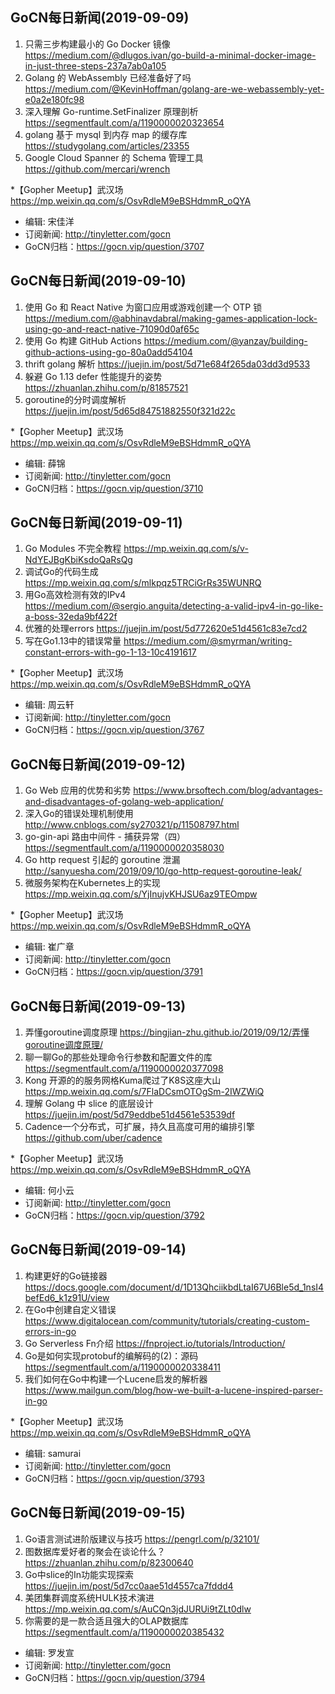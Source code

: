 ## GoCN每日新闻(2019-09-09)

1. 只需三步构建最小的 Go Docker 镜像 https://medium.com/@dlugos.ivan/go-build-a-minimal-docker-image-in-just-three-steps-237a7ab0a105
2. Golang 的 WebAssembly 已经准备好了吗 https://medium.com/@KevinHoffman/golang-are-we-webassembly-yet-e0a2e180fc98
3. 深入理解 Go-runtime.SetFinalizer 原理剖析 https://segmentfault.com/a/1190000020323654
4. golang 基于 mysql 到内存 map 的缓存库 https://studygolang.com/articles/23355
5. Google Cloud Spanner 的 Schema 管理工具 https://github.com/mercari/wrench

*【Gopher Meetup】武汉场 https://mp.weixin.qq.com/s/OsvRdleM9eBSHdmmR_oQYA

- 编辑: 宋佳洋 
- 订阅新闻: http://tinyletter.com/gocn  
- GoCN归档：https://gocn.vip/question/3707

## GoCN每日新闻(2019-09-10)

1. 使用 Go 和 React Native 为窗口应用或游戏创建一个 OTP 锁 https://medium.com/@abhinavdabral/making-games-application-lock-using-go-and-react-native-71090d0af65c
2. 使用 Go 构建 GitHub Actions https://medium.com/@yanzay/building-github-actions-using-go-80a0add54104
3. thrift golang 解析 https://juejin.im/post/5d71e684f265da03dd3d9533
4. 躲避 Go 1.13 defer 性能提升的姿势 https://zhuanlan.zhihu.com/p/81857521
5. goroutine的分时调度解析 https://juejin.im/post/5d65d84751882550f321d22c

*【Gopher Meetup】武汉场 https://mp.weixin.qq.com/s/OsvRdleM9eBSHdmmR_oQYA

- 编辑: 薛锦 
- 订阅新闻: http://tinyletter.com/gocn  
- GoCN归档：https://gocn.vip/question/3710

## GoCN每日新闻(2019-09-11)

1. Go Modules 不完全教程  https://mp.weixin.qq.com/s/v-NdYEJBgKbiKsdoQaRsQg
2. 调试Go的代码生成 https://mp.weixin.qq.com/s/mlkpqz5TRCiGrRs35WUNRQ
3. 用Go高效检测有效的IPv4 https://medium.com/@sergio.anguita/detecting-a-valid-ipv4-in-go-like-a-boss-32eda9bf422f
4. 优雅的处理errors https://juejin.im/post/5d772620e51d4561c83e7cd2
5. 写在Go1.13中的错误常量 https://medium.com/@smyrman/writing-constant-errors-with-go-1-13-10c4191617

*【Gopher Meetup】武汉场 https://mp.weixin.qq.com/s/OsvRdleM9eBSHdmmR_oQYA

- 编辑: 周云轩 
- 订阅新闻: http://tinyletter.com/gocn  
- GoCN归档：https://gocn.vip/question/3767

## GoCN每日新闻(2019-09-12)

1.  Go Web 应用的优势和劣势   https://www.brsoftech.com/blog/advantages-and-disadvantages-of-golang-web-application/
2. 深入Go的错误处理机制使用 http://www.cnblogs.com/sy270321/p/11508797.html
3. go-gin-api 路由中间件 - 捕获异常（四） https://segmentfault.com/a/1190000020358030
4. Go http request 引起的 goroutine 泄漏 http://sanyuesha.com/2019/09/10/go-http-request-goroutine-leak/
5. 微服务架构在Kubernetes上的实现 https://mp.weixin.qq.com/s/YjInujvKHJSU6az9TEOmpw

*【Gopher Meetup】武汉场 https://mp.weixin.qq.com/s/OsvRdleM9eBSHdmmR_oQYA

- 编辑: 崔广章 
- 订阅新闻: http://tinyletter.com/gocn  
- GoCN归档：https://gocn.vip/question/3791

## GoCN每日新闻(2019-09-13)

1.  弄懂goroutine调度原理 https://bingjian-zhu.github.io/2019/09/12/弄懂goroutine调度原理/
2.  聊一聊Go的那些处理命令行参数和配置文件的库 https://segmentfault.com/a/1190000020377098
3.  Kong 开源的的服务网格Kuma爬过了K8S这座大山 https://mp.weixin.qq.com/s/7FlaDCsmOTOgSm-2IWZWiQ
4.  理解 Golang 中 slice 的底层设计 https://juejin.im/post/5d79eddbe51d4561e53539df
5.  Cadence一个分布式，可扩展，持久且高度可用的编排引擎 https://github.com/uber/cadence

*【Gopher Meetup】武汉场 https://mp.weixin.qq.com/s/OsvRdleM9eBSHdmmR_oQYA

- 编辑: 何小云 
- 订阅新闻: http://tinyletter.com/gocn  
- GoCN归档：https://gocn.vip/question/3792

## GoCN每日新闻(2019-09-14)

1. 构建更好的Go链接器 https://docs.google.com/document/d/1D13QhciikbdLtaI67U6Ble5d_1nsI4befEd6_k1z91U/view  
2. 在Go中创建自定义错误 https://www.digitalocean.com/community/tutorials/creating-custom-errors-in-go  
3. Go Serverless Fn介绍 https://fnproject.io/tutorials/Introduction/  
4. Go是如何实现protobuf的编解码的(2)：源码 https://segmentfault.com/a/1190000020338411  
5. 我们如何在Go中构建一个Lucene启发的解析器 https://www.mailgun.com/blog/how-we-built-a-lucene-inspired-parser-in-go  

*【Gopher Meetup】武汉场 https://mp.weixin.qq.com/s/OsvRdleM9eBSHdmmR_oQYA

* 编辑: samurai
* 订阅新闻: http://tinyletter.com/gocn
* GoCN归档：https://gocn.vip/question/3793

## GoCN每日新闻(2019-09-15)
1. Go语言测试进阶版建议与技巧 https://pengrl.com/p/32101/
2. 图数据库爱好者的聚会在谈论什么？ https://zhuanlan.zhihu.com/p/82300640
3. Go中slice的In功能实现探索 https://juejin.im/post/5d7cc0aae51d4557ca7fddd4
4. 美团集群调度系统HULK技术演进 https://mp.weixin.qq.com/s/AuCQn3jdJURUi9tZLt0dlw
5. 你需要的是一款合适且强大的OLAP数据库 https://segmentfault.com/a/1190000020385432

- 编辑: 罗发宣
- 订阅新闻: http://tinyletter.com/gocn
- GoCN归档：https://gocn.vip/question/3794
